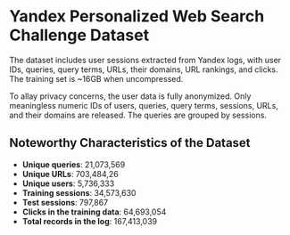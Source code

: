 # Yandex Personalized Web Search Challenge Dataset

The dataset includes user sessions extracted from Yandex logs, with user IDs, queries, query terms, URLs, their domains, URL rankings, and clicks. The training set is ~16GB when uncompressed.

To allay privacy concerns, the user data is fully anonymized. Only meaningless numeric IDs of users, queries, query terms, sessions, URLs, and their domains are released. The queries are grouped by sessions.

## Noteworthy Characteristics of the Dataset

- **Unique queries**: 21,073,569  
- **Unique URLs**: 703,484,26  
- **Unique users**: 5,736,333  
- **Training sessions**: 34,573,630  
- **Test sessions**: 797,867  
- **Clicks in the training data**: 64,693,054  
- **Total records in the log**: 167,413,039  
